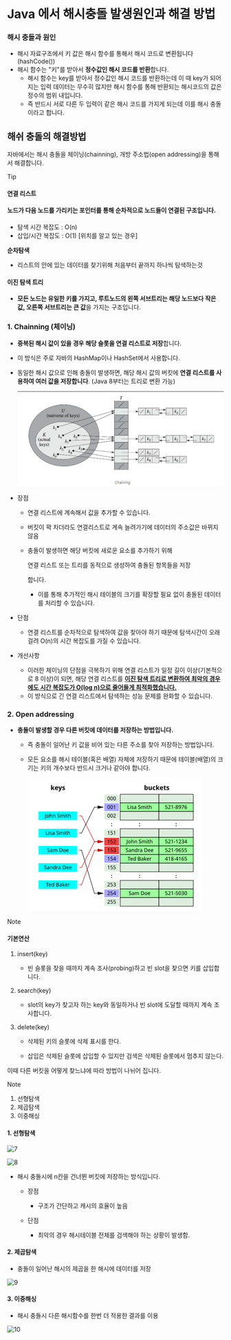 

# Java 에서 해시충돌 발생원인과 해결 방법



### 해시 충돌과 원인

- 해시 자료구조에서 키 값은 해시 함수를 통해서 해시 코드로 변환됩니다 (hashCode())
- 해시 함수는 "키"를 받아서 **정수값인 해시 코드를 반환**합니다.
  - 해시 함수는 key를 받아서 정수값인 해시 코드를 반환하는데 이 때 key가 되어지는 입력 데이터는 무수히 많지만 해시 함수를 통해 반환되는 해시코드의 값은 정수의 범위 내입니다.
  - 즉 반드시 서로 다른 두 입력이 같은 해시 코드를 가지게 되는데 이를 해시 충돌이라고 합니다.
    

## 해쉬 충돌의 해결방법

자바에서는 해시 충돌을 체이닝(chainning), 개방 주소법(open addressing)을 통해서 해결합니다.

> [!TIP]
>
> #### 연결 리스트
>
> ####  노드가 다음 노드를 가리키는 포인터를 통해 **순차적으로 노드들이 연결된 구조**입니다.
>
> - 탐색 시간 복잡도 : O(n)
> - 삽입/시간 복잡도 : O(1) [위치를 알고 있는 경우]
>
> **순차탐색**
>
> - 리스트의 안에 있는 데이터를 찾기위해 처음부터 끝까지 하나씩 탐색하는것
>
> #### 이진 탐색 트리
>
> - **모든 노드는 유일한 키를 가지고, 루트노드의 왼쪽 서브트리는 해당 노드보다 작은 값, 오른쪽 서브트리는 큰 값**을 가지는 구조입니다.



### 1. Chainning (체이닝)

- **중복된 해시 값이 있을 경우 해당 슬롯을 연결 리스트로 저장**합니다.

- 이 방식은 주로 자바의 HashMap이나 HashSet에서 사용합니다.

- 동일한 해시 값으로 인해 충돌이 발생하면, 해당 해시 값의 버킷에 **연결 리스트를 사용하여 여러 값을 저장합니다**. (Java 8부터는 트리로 변환 가능)

  ![image-20241209234812016](https://raw.githubusercontent.com/CUCU7103/save-image-repo/main/image/image-20241209234812016.png)

- 장점

  - 연결 리스트에 계속해서 값을 추가할 수 있습니다.

  - 버킷이 꽉 차더라도 연결리스트로 계속 늘려가기에 데이터의 주소값은 바뀌지 않음

  - 충돌이 발생하면 해당 버킷에 새로운 요소를 추가하기 위해

     

    연결 리스트 또는 트리를 동적으로 생성하여 충돌된 항목들을 저장

    합니다.

    - 이를 통해 추가적인 해시 테이블의 크기를 확장할 필요 없이 충돌된 데이터를 처리할 수 있습니다.

- 단점

  - 연결 리스트를 순차적으로 탐색하여 값을 찾아야 하기 때문에 탐색시간이 오래 걸려 O(n)의 시간 복잡도를 가질 수 있습니다.

- 개선사항

  - 이러한 체이닝의 단점을 극복하기 위해 연결 리스트가 일정 길이 이상(기본적으로 8 이상)이 되면, 해당 연결 리스트를 **<u>이진 탐색 트리로 변환하여 최악의 경우에도 시간 복잡도가 O(log n)으로 줄어들게 최적화했습니다.</u>**
  - 이 방식으로 긴 연결 리스트에서 탐색하는 성능 문제를 완화할 수 있습니다.



### 2. Open addressing

- **충돌이 발생할 경우 다른 버킷에 데이터를 저장하는 방법입니다.**

  -  즉 충돌이 일어난 키 값을 비어 있는 다른 주소를 찾아 저장하는 방법입니다.

  -  모든 요소를 해시 테이블(혹은 배열) 자체에 저장하기 때문에 테이블(배열)의 크기는 키의 개수보다 반드시 크거나 같아야 합니다.

     ![image-20241210000454319](https://raw.githubusercontent.com/CUCU7103/save-image-repo/main/image/image-20241210000454319.png)

> [!NOTE]
>
> #### 기본연산
>
> 1) insert(key)
>    - 빈 슬롯을 찾을 때까지 계속 조사(probing)하고 빈 slot을 찾으면 키를 삽입합니다.
>
> 2) search(key)
>    - slot의 key가 찾고자 하는 key와 동일하거나 빈 slot에 도달할 때까지 계속 조사합니다. 
>
> 3) delete(key)
>
>    - 삭제된 키의 슬롯에 삭제 표시를 한다.
>
>    - 삽입은 삭제된 슬롯에 삽입할 수 있지만 검색은 삭제된 슬롯에서 멈추지 않는다.



이때 다른 버킷을 어떻게 찾느냐에 따라 방법이 나뉘어 집니다.

> [!NOTE]
>
> 1. 선형탐색
> 2. 제곱탐색
> 3. 이중해싱



#### 1. 선형탐색

![7](https://github.com/user-attachments/assets/931fa7ae-8651-4501-a09d-4d1dddc0ef57)


![8](https://github.com/user-attachments/assets/6762fd06-c202-4bf9-8916-55ce2433701c)


- 해시 충돌시에 n칸을 건너뛴 버킷에 저장하는 방식입니다.

  - 장점  
    - 구조가 간단하고 캐시의 효율이 높음

  - 단점 
    -  최악의 경우 해시테이블 전체를 검색해야 하는 상황이 발생함.



#### 2. 제곱탐색

- 충돌이 일어난 해시의 제곱을 한 해시에 데이터를 저장

![9](https://github.com/user-attachments/assets/a5f9d40c-ee28-4fa8-932a-45a6866ae872)


#### 3. 이중해싱

- 해시 충돌시 다른 해시함수를 한번 더 적용한 결과를 이용

![10](https://github.com/user-attachments/assets/0b0a8b87-46e9-4b0b-8f03-9c69cfe91381)
